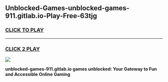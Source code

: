 
## Unblocked-Games-unblocked-games-911.gitlab.io-Play-Free-63tjg
<h3>
<a href="https://premium76.site?title=unblocked-games-911.gitlab.io&ref=15A">CLICK TO PLAY</a></h3>
<hr>

<h3>
<a href="https://premium76.site?title=unblocked-games-911.gitlab.io&ref=15A">CLICK 2 PLAY</a>
  
</h3>

<a href="https://premium76.site?title=unblocked-games-911.gitlab.io&ref=15A"><img src="https://clearcache.store/games.png"></a>


**unblocked-games-911.gitlab.io games unblocked: Your Gateway to Fun and Accessible Online Gaming**
